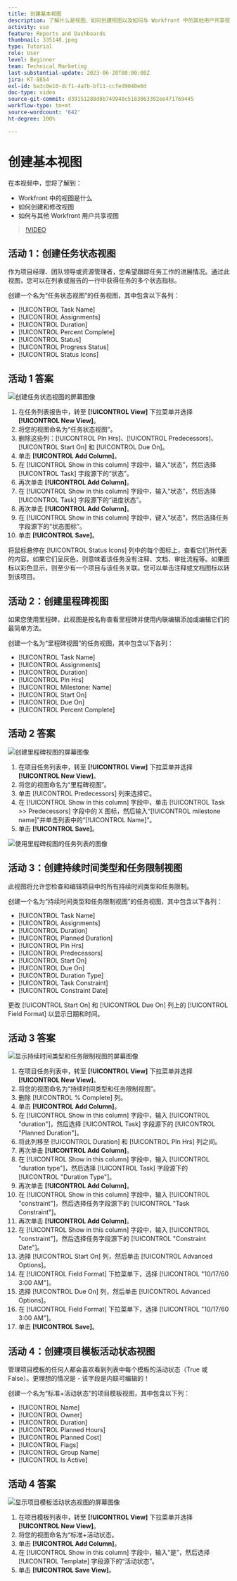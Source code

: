 ```yaml
---
title: 创建基本视图
description: 了解什么是视图、如何创建视图以及如何与 Workfront 中的其他用户共享视图。
activity: use
feature: Reports and Dashboards
thumbnail: 335148.jpeg
type: Tutorial
role: User
level: Beginner
team: Technical Marketing
last-substantial-update: 2023-06-20T00:00:00Z
jira: KT-8854
exl-id: ba3c0e10-dcf1-4a7b-bf11-ccfed9040e6d
doc-type: video
source-git-commit: d39151288d8b749940c5183063392ee471769445
workflow-type: tm+mt
source-wordcount: '642'
ht-degree: 100%

---
```


# 创建基本视图

在本视频中，您将了解到：

* Workfront 中的视图是什么
* 如何创建和修改视图
* 如何与其他 Workfront 用户共享视图

>[!VIDEO](https://video.tv.adobe.com/v/335148/?quality=12&learn=on)

## 活动 1：创建任务状态视图

作为项目经理、团队领导或资源管理者，您希望跟踪任务工作的进展情况。通过此视图，您可以在列表或报告的一行中获得任务的多个状态指标。

创建一个名为“任务状态视图”的任务视图，其中包含以下各列：

* [!UICONTROL Task Name]
* [!UICONTROL Assignments]
* [!UICONTROL Duration]
* [!UICONTROL Percent Complete]
* [!UICONTROL Status]
* [!UICONTROL Progress Status]
* [!UICONTROL Status Icons]

## 活动 1 答案

![创建任务状态视图的屏幕图像](assets/view-exercise.png)

1. 在任务列表报告中，转至 **[!UICONTROL View]** 下拉菜单并选择 **[!UICONTROL New View]**。
1. 将您的视图命名为“任务状态视图”。
1. 删除这些列：[!UICONTROL Pln Hrs]、[!UICONTROL Predecessors]、[!UICONTROL Start On] 和 [!UICONTROL Due On]。
1. 单击 **[!UICONTROL Add Column]**。
1. 在 [!UICONTROL Show in this column] 字段中，输入“状态”，然后选择 [!UICONTROL Task] 字段源下的“状态”。
1. 再次单击 **[!UICONTROL Add Column]**。
1. 在 [!UICONTROL Show in this column] 字段中，输入“状态”，然后选择 [!UICONTROL Task] 字段源下的“进度状态”。
1. 再次单击 **[!UICONTROL Add Column]**。
1. 在 [!UICONTROL Show in this column] 字段中，键入“状态”，然后选择任务字段源下的“状态图标”。
1. 单击 **[!UICONTROL Save]**。

将鼠标悬停在 [!UICONTROL Status Icons] 列中的每个图标上，查看它们所代表的内容。如果它们呈灰色，则意味着该任务没有注释、文档、审批流程等。如果图标以彩色显示，则至少有一个项目与该任务关联。您可以单击注释或文档图标以转到该项目。

## 活动 2：创建里程碑视图

如果您使用里程碑，此视图是按名称查看里程碑并使用内联编辑添加或编辑它们的最简单方法。

创建一个名为“里程碑视图”的任务视图，其中包含以下各列：

* [!UICONTROL Task Name]
* [!UICONTROL Assignments]
* [!UICONTROL Duration]
* [!UICONTROL Pln Hrs]
* [!UICONTROL Milestone: Name]
* [!UICONTROL Start On]
* [!UICONTROL Due On]
* [!UICONTROL Percent Complete]


## 活动 2 答案

![创建里程碑视图的屏幕图像](assets/view-milestone-exercise-1.png)

1. 在项目任务列表中，转至 **[!UICONTROL View]** 下拉菜单并选择 **[!UICONTROL New View]**。
1. 将您的视图命名为“里程碑视图”。
1. 单击 [!UICONTROL Predecessors] 列来选择它。
1. 在 [!UICONTROL Show in this column] 字段中，单击 [!UICONTROL Task >> Predecessors] 字段中的 X 图标，然后输入“[!UICONTROL milestone name]”并单击列表中的“[!UICONTROL Name]”。
1. 单击 **[!UICONTROL Save]**。

![使用里程碑视图的任务列表的图像](assets/view-milestone-exercise-2.png)

## 活动 3：创建持续时间类型和任务限制视图

此视图将允许您检查和编辑项目中的所有持续时间类型和任务限制。

创建一个名为“持续时间类型和任务限制视图”的任务视图，其中包含以下各列：

* [!UICONTROL Task Name]
* [!UICONTROL Assignments]
* [!UICONTROL Duration]
* [!UICONTROL Planned Duration]
* [!UICONTROL Pln Hrs]
* [!UICONTROL Predecessors]
* [!UICONTROL Start On]
* [!UICONTROL Due On]
* [!UICONTROL Duration Type]
* [!UICONTROL Task Constraint]
* [!UICONTROL Constraint Date]

更改 [!UICONTROL Start On] 和 [!UICONTROL Due On] 列上的 [!UICONTROL Field Format] 以显示日期和时间。

## 活动 3 答案

![显示持续时间类型和任务限制视图的屏幕图像](assets/view-activity-3.png)

1. 在项目任务列表中，转至 **[!UICONTROL View]** 下拉菜单并选择 **[!UICONTROL New View]**。
1. 将您的视图命名为“持续时间类型和任务限制视图”。
1. 删除 [!UICONTROL % Complete] 列。
1. 单击 **[!UICONTROL Add Column]**。
1. 在 [!UICONTROL Show in this column] 字段中，输入 [!UICONTROL "duration"]，然后选择 [!UICONTROL Task] 字段源下的 [!UICONTROL "Planned Duration"]。
1. 将此列移至 [!UICONTROL Duration] 和 [!UICONTROL Pln Hrs] 列之间。
1. 再次单击 **[!UICONTROL Add Column]**。
1. 在 [!UICONTROL Show in this column] 字段中，输入 [!UICONTROL "duration type"]，然后选择 [!UICONTROL Task] 字段源下的 [!UICONTROL "Duration Type"]。
1. 再次单击 **[!UICONTROL Add Column]**。
1. 在 [!UICONTROL Show in this column] 字段中，输入 [!UICONTROL "constraint"]，然后选择任务字段源下的 [!UICONTROL "Task Constraint"]。
1. 再次单击 **[!UICONTROL Add Column]**。
1. 在 [!UICONTROL Show in this column] 字段中，输入 [!UICONTROL "constraint"]，然后选择任务字段源下的 [!UICONTROL "Constraint Date"]。
1. 选择 [!UICONTROL Start On] 列，然后单击 [!UICONTROL Advanced Options]。
1. 在 [!UICONTROL Field Format] 下拉菜单下，选择 [!UICONTROL "10/17/60 3:00 AM"]。
1. 选择 [!UICONTROL Due On] 列，然后单击 [!UICONTROL Advanced Options]。
1. 在 [!UICONTROL Field Format] 下拉菜单下，选择 [!UICONTROL "10/17/60 3:00 AM"]。
1. 单击 **[!UICONTROL Save]**。

## 活动 4：创建项目模板活动状态视图

管理项目模板的任何人都会喜欢看到列表中每个模板的活动状态（True 或 False）。更理想的情况是 - 该字段是内联可编辑的！

创建一个名为“标准+活动状态”的项目模板视图，其中包含以下列：

* [!UICONTROL Name]
* [!UICONTROL Owner]
* [!UICONTROL Duration]
* [!UICONTROL Planned Hours]
* [!UICONTROL Planned Cost]
* [!UICONTROL Flags]
* [!UICONTROL Group Name]
* [!UICONTROL Is Active]


## 活动 4 答案

![显示项目模板活动状态视图的屏幕图像](assets/view-activity-4.png)

1. 在项目模板列表中，转至 **[!UICONTROL View]** 下拉菜单并选择 **[!UICONTROL New View]**。
1. 将您的视图命名为“标准+活动状态。
1. 单击 **[!UICONTROL Add Column]**。
1. 在 [!UICONTROL Show in this column] 字段中，输入“是”，然后选择 [!UICONTROL Template] 字段源下的“活动状态”。
1. 单击 **[!UICONTROL Save View]**。
